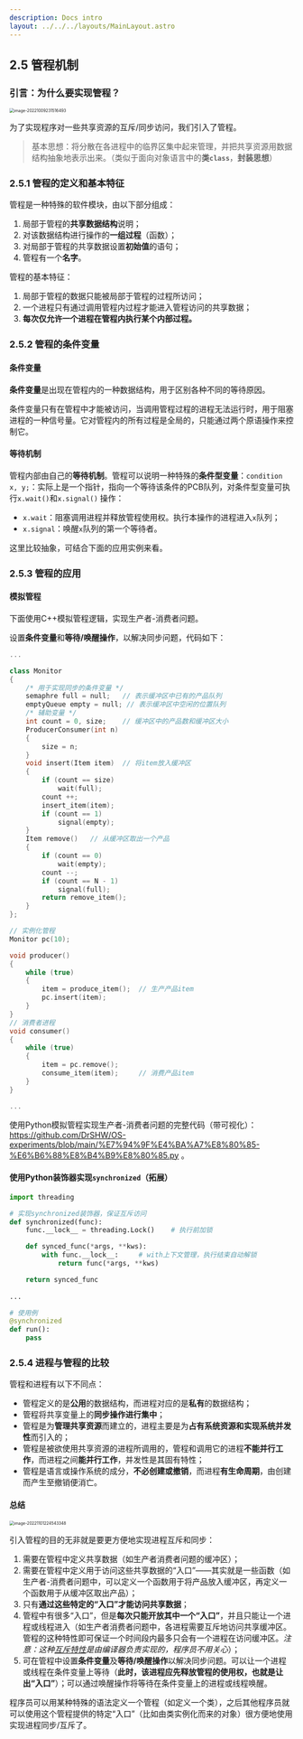 ```yaml
---
description: Docs intro
layout: ../../../layouts/MainLayout.astro
---
```


## 2.5 管程机制

### 引言：为什么要实现管程？

<img src="https://images.drshw.tech/images/notes/image-20221009231516493.png" alt="image-20221009231516493" style="zoom:50%;" />

为了实现程序对一些共享资源的互斥/同步访问，我们引入了管程。

> 基本思想：将分散在各进程中的临界区集中起来管理，并把共享资源用数据结构抽象地表示出来。（类似于面向对象语言中的**类`class`**，**封装思想**）

### 2.5.1 管程的定义和基本特征

管程是一种特殊的软件模块，由以下部分组成：

1. 局部于管程的**共享数据结构**说明；
2. 对该数据结构进行操作的**一组过程**（函数）；
3. 对局部于管程的共享数据设置**初始值**的语句；
4. 管程有一个**名字**。

管程的基本特征：

1. 局部于管程的数据只能被局部于管程的过程所访问；
2. 一个进程只有通过调用管程内过程才能进入管程访问的共享数据；
3. **每次仅允许一个进程在管程内执行某个内部过程。**

### 2.5.2 管程的条件变量

#### 条件变量

**条件变量**是出现在管程内的一种数据结构，用于区别各种不同的等待原因。

条件变量只有在管程中才能被访问，当调用管程过程的进程无法运行时，用于阻塞进程的一种信号量。它对管程内的所有过程是全局的，只能通过两个原语操作来控制它。

#### 等待机制

管程内部由自己的**等待机制**。管程可以说明一种特殊的**条件型变量**：`condition x, y;`：实际上是一个指针，指向一个等待该条件的PCB队列，对条件型变量可执行`x.wait()`和`x.signal()` 操作：

+ `x.wait`：阻塞调用进程并释放管程使用权。执行本操作的进程进入`x`队列；
+ `x.signal`：唤醒`x`队列的第一个等待者。

这里比较抽象，可结合下面的应用实例来看。

### 2.5.3 管程的应用

#### 模拟管程

下面使用C++模拟管程逻辑，实现生产者-消费者问题。

设置**条件变量**和**等待/唤醒操作**，以解决同步问题，代码如下：

```cpp
...

class Monitor
{
    /* 用于实现同步的条件变量 */
    semaphre full = null;	// 表示缓冲区中已有的产品队列
    emptyQueue empty = null; // 表示缓冲区中空闲的位置队列
    /* 辅助变量 */
    int count = 0, size;    // 缓冲区中的产品数和缓冲区大小
    ProducerConsumer(int n)
    {
        size = n;
    }
    void insert(Item item) 	// 将item放入缓冲区
    {
        if (count == size)
            wait(full);
        count ++;
        insert_item(item);
        if (count == 1)
            signal(empty);
    }
    Item remove() 	// 从缓冲区取出一个产品
    {
        if (count == 0)
            wait(empty);
        count --;
        if (count == N - 1)
            signal(full);
        return remove_item();
    }
};

// 实例化管程
Monitor pc(10);

void producer()
{
    while (true)
    {
    	item = produce_item();	// 生产产品item
    	pc.insert(item);
    }
}
// 消费者进程
void consumer()
{
    while (true)
    {
    	item = pc.remove();
    	consume_item(item); 	// 消费产品item
    }
}

...
```

使用Python模拟管程实现生产者-消费者问题的完整代码（带可视化）：https://github.com/DrSHW/OS-experiments/blob/main/%E7%94%9F%E4%BA%A7%E8%80%85-%E6%B6%88%E8%B4%B9%E8%80%85.py 。

#### 使用Python装饰器实现`synchronized`（拓展）

```python
import threading

# 实现synchronized装饰器，保证互斥访问
def synchronized(func):
    func.__lock__ = threading.Lock()    # 执行前加锁

    def synced_func(*args, **kws):
        with func.__lock__:     # with上下文管理，执行结束自动解锁
            return func(*args, **kws)

    return synced_func
    
...

# 使用例
@synchronized
def run():
    pass
```

### 2.5.4 进程与管程的比较

管程和进程有以下不同点：

+ 管程定义的是**公用**的数据结构，而进程对应的是**私有**的数据结构；
+ 管程将共享变量上的**同步操作进行集中**；
+ 管程是为**管理共享资源**而建立的，进程主要是为**占有系统资源和实现系统并发性**而引入的；
+ 管程是被欲使用共享资源的进程所调用的，管程和调用它的进程**不能并行工作**，而进程之间**能并行工作**，并发性是其固有特性；
+ 管程是语言或操作系统的成分，**不必创建或撤销**，而进程**有生命周期**，由创建而产生至撤销便消亡。

#### 总结

<img src="https://images.drshw.tech/images/notes/image-20221101224543348.png" alt="image-20221101224543348" style="zoom: 50%;" />

引入管程的目的无非就是要更方便地实现进程互斥和同步：

1. 需要在管程中定义共享数据（如生产者消费者问题的缓冲区）；
2. 需要在管程中定义用于访问这些共享数据的“入口”——其实就是一些函数（如生产者-消费者问题中，可以定义一个函数用于将产品放入缓冲区，再定义一个函数用于从缓冲区取出产品）；
3. 只有**通过这些特定的“入口”才能访问共享数据**；
4. 管程中有很多“入口”，但是**每次只能开放其中一个“入口”**，并且只能让一个进程或线程进入（如生产者消费者问题中，各进程需要互斥地访问共享缓冲区。管程的这种特性即可保证一个时间段内最多只会有一个进程在访问缓冲区。**注意：这种*<u>互斥特性</u>*是由编译器负责实现的，程序员不用关心**）；
5. 可在管程中设置**条件变量**及**等待/唤醒操作**以解决同步问题。可以让一个进程或线程在条件变量上等待（**此时，该进程应先释放管程的使用权，也就是让出“入口”**）；可以通过唤醒操作将等待在条件变量上的进程或线程唤醒。

程序员可以用某种特殊的语法定义一个管程（如定义一个类），之后其他程序员就可以使用这个管程提供的特定“入口”（比如由类实例化而来的对象）很方便地使用实现进程同步/互斥了。
